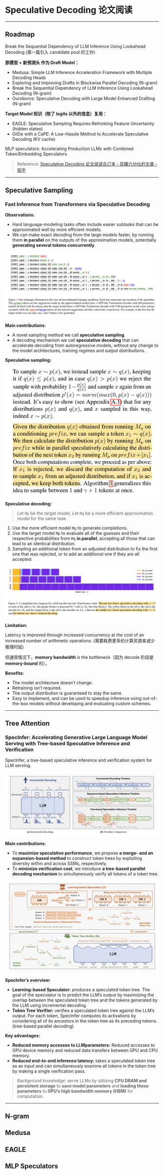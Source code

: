 # Speculative Decoding 论文阅读

---

## Roadmap

Break the Sequential Dependency of LLM Inference Using Lookahead Decoding (第一篇引入 candidate pool 的工作)

**原模型 + 新预测头 作为 Draft Model：**

- Medusa: Simple LLM Inference Acceleration Framework with Multiple Decoding Heads
- Exploring and Improving Drafts in Blockwise Parallel Decoding (N-gram)
- Break the Sequential Dependency of LLM Inference Using Lookahead Decoding (N-gram)
- Ouroboros: Speculative Decoding with Large Model Enhanced Drafting (N-gram)

**Target Model 知识（除了 logits 以外的信息）复用：**

- EAGLE: Speculative Sampling Requires Rethinking Feature Uncertainty (hidden states)
- GliDe with a CaPE: A Low-Hassle Method to Accelerate Speculative Decoding (KV cache)

MLP speculators: Accelerating Production LLMs with Combined Token/Embedding Speculators

> Reference: [Speculative Decoding 论文阅读合订本 - 灰瞳六分仪的文章 - 知乎](https://zhuanlan.zhihu.com/p/684217993)

---

## Speculative Sampling

### Fast Inference from Transformers via Speculative Decoding

**Observations:**

- Hard language-modeling tasks often include easier subtasks that can be approximated well by more efficient models.
- We can make exact decoding from the large models faster, by running them **in parallel** on the outputs of the approximation models, potentially **generating several tokens concurrently**.

![](./images/Speculative_Sampling_1.png)

**Main contributions:**

- A novel sampling method we call **speculative sampling**.
- A decoding mechanism we call **speculative decoding** that can accelerate decoding from autoregressive models, without any change to the model architectures, training regimes and output distributions.

**Speculative sampling:**

![](./images/Speculative_Sampling_2.png)

**Speculative decoding:**

> Let `Mp` be the target model, Let `Mq` be a more efficient approximation model for the same task.

1. Use the more efficient model `Mq` to generate completions.
2. Use the target model `Mp` to evaluate all of the guesses and their respective probabilities from `Mq` **in parallel**, accepting all those that can lead to an identical distribution.
3. Sampling an additional token from an adjusted distribution to fix the first one that was rejected, or to add an additional one if they are all accepted.

![](./images/Speculative_Sampling_3.png)

**Limitation:**

Latency is improved through increased concurrency at the cost of an increased number of arithmetic operations. (需要耗费更多的计算资源来减少推理时延)

但通常情况下，**memory bandwidth** is the bottleneck（因为 decode 阶段是 **memory-bound** 的）。

**Benefits:**

- The model architecture doesn’t change.
- Retraining isn’t required.
- The output distribution is guaranteed to stay the same.
- Easy to implement, and can be used to speedup inference using out-of-the-box models without developing and evaluating custom schemes.

---

## Tree Attention

### SpecInfer: Accelerating Generative Large Language Model Serving with Tree-based Speculative Inference and Verification

SpecInfer, a tree-based speculative inference and verification system for LLM serving.

![](./images/tree-1.png)

**Main contributions:**

- To **maximize speculative performance**, we propose **a merge- and an expansion-based method** to construct token trees by exploiting diversity within and across SSMs, respectively.
- To **minimize verification cost**, we introduce **a tree-based parallel decoding mechanism** to simultaneously verify all tokens of a token tree.

![](./images/tree-2.png)

**SpecInfer’s overview:**

- **Learning-based Speculator:** produces a speculated token tree. The goal of the speculator is to predict the LLM’s output by maximizing the overlap between the speculated token tree and the tokens generated by the LLM using incremental decoding.
- **Token Tree Verifier:** verifies a speculated token tree against the LLM’s output. For each token, SpecInfer computes its activations by considering all of its ancestors in the token tree as its preceding tokens. (tree-based parallel decoding)

**Key advantages:**

- **Reduced memory accesses to LLMparameters:** Reduced accesses to GPU device memory and reduced data transfers between GPU and CPU memory.
- **Reduced end-to-end inference latency:** takes a speculated token tree as an input and can simultaneously examine all tokens in the token tree by making a single verification pass.

> Background knowledge: serve LLMs by utilizing **CPU DRAM and persistent storage** to **save model parameters** and **loading these parameters** to **GPU’s high bandwidth memory (HBM)** for computation.

---

## N-gram

## Medusa

## EAGLE

## MLP Speculators
